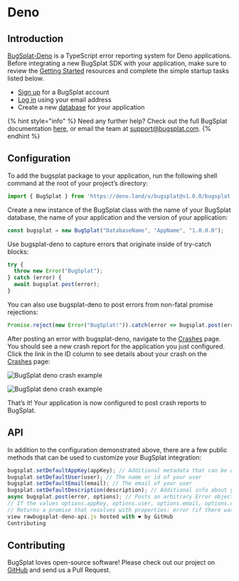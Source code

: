 # Deno

## Introduction

[BugSplat-Deno](https://deno.land/x/bugsplat@v1.0.0) is a TypeScript error reporting system for Deno applications. Before integrating a new BugSplat SDK with your application, make sure to review the [Getting Started](https://www.bugsplat.com/resources/bugsplat-101/) resources and complete the simple startup tasks listed below.

* [Sign up](https://app.bugsplat.com/v2/sign-up) for a BugSplat account
* [Log in](https://app.bugsplat.com/auth0/login) using your email address
* Create a new [database](https://app.bugsplat.com/v2/company) for your application

{% hint style="info" %}
Need any further help? Check out the full BugSplat documentation [here](../../../../), or email the team at [support@bugsplat.com](mailto:support@bugsplat.com).
{% endhint %}

## Configuration

To add the bugsplat package to your application, run the following shell command at the root of your project’s directory:

```typescript
import { BugSplat } from 'https://deno.land/x/bugsplat@v1.0.0/bugsplat.ts';
```

Create a new instance of the BugSplat class with the name of your BugSplat database, the name of your application and the version of your application:

```typescript
const bugsplat = new BugSplat("DatabaseName", "AppName", "1.0.0.0");
```

Use bugsplat-deno to capture errors that originate inside of try-catch blocks:

```typescript
try {
  throw new Error("BugSplat");
} catch (error) {
  await bugsplat.post(error);
}
```

You can also use bugsplat-deno to post errors from non-fatal promise rejections:

```typescript
Promise.reject(new Error("BugSplat!")).catch(error => bugsplat.post(error, {}));
```

After posting an error with bugsplat-deno, navigate to the [Crashes](https://app.bugsplat.com/v2/crashes) page. You should see a new crash report for the application you just configured. Click the link in the ID column to see details about your crash on the [Crashes](https://app.bugsplat.com/v2/crashes) page:

![BugSplat deno crash example](https://www.bugsplat.com/assets/img/docs/deno-bugsplat-crash-example-1.png)

![BugSplat deno crash example ](https://www.bugsplat.com/assets/img/docs/deno-bugsplat-crash-example-2.png)

That’s it! Your application is now configured to post crash reports to BugSplat.

## API

In addition to the configuration demonstrated above, there are a few public methods that can be used to customize your BugSplat integration:

```typescript
bugsplat.setDefaultAppKey(appKey); // Additional metadata that can be queried via BugSplats web application
bugsplat.setDefaultUser(user); // The name or id of your user
bugsplat.setDefaultEmail(email); // The email of your user
bugsplat.setDefaultDescription(description); // Additional info about your crash that gets reset after every post
async bugsplat.post(error, options); // Posts an arbitrary Error object to BugSplat
// If the values options.appKey, options.user, options.email, options.description are set the corresponding default values will be overwritten
// Returns a promise that resolves with properties: error (if there was an error posting to BugSplat), response (the response from the BugSplat crash post API), and original (the error passed by bugsplat.post)
view rawbugsplat-deno-api.js hosted with ❤ by GitHub
Contributing
```

## Contributing

BugSplat loves open-source software! Please check out our project on [GitHub](https://github.com/BugSplat-Git/bugsplat-deno) and send us a Pull Request.

